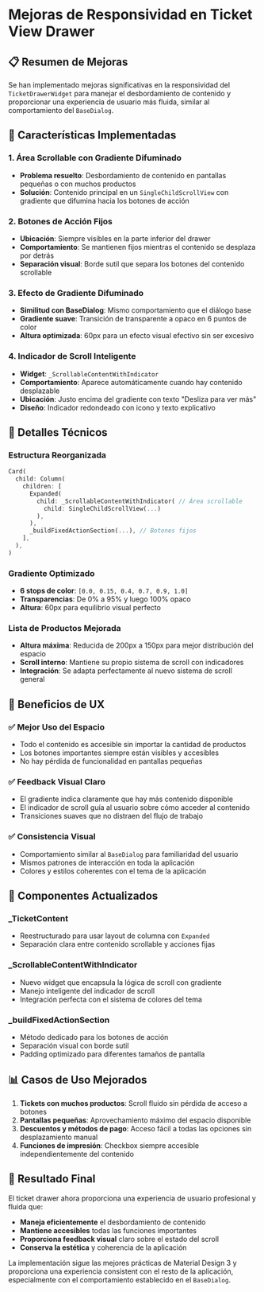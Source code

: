 # Mejoras de Responsividad en Ticket View Drawer

## 📋 Resumen de Mejoras

Se han implementado mejoras significativas en la responsividad del `TicketDrawerWidget` para manejar el desbordamiento de contenido y proporcionar una experiencia de usuario más fluida, similar al comportamiento del `BaseDialog`.

## 🚀 Características Implementadas

### 1. **Área Scrollable con Gradiente Difuminado**
- **Problema resuelto**: Desbordamiento de contenido en pantallas pequeñas o con muchos productos
- **Solución**: Contenido principal en un `SingleChildScrollView` con gradiente que difumina hacia los botones de acción

### 2. **Botones de Acción Fijos**
- **Ubicación**: Siempre visibles en la parte inferior del drawer
- **Comportamiento**: Se mantienen fijos mientras el contenido se desplaza por detrás
- **Separación visual**: Borde sutil que separa los botones del contenido scrollable

### 3. **Efecto de Gradiente Difuminado**
- **Similitud con BaseDialog**: Mismo comportamiento que el diálogo base
- **Gradiente suave**: Transición de transparente a opaco en 6 puntos de color
- **Altura optimizada**: 60px para un efecto visual efectivo sin ser excesivo

### 4. **Indicador de Scroll Inteligente**
- **Widget**: `_ScrollableContentWithIndicator`
- **Comportamiento**: Aparece automáticamente cuando hay contenido desplazable
- **Ubicación**: Justo encima del gradiente con texto "Desliza para ver más"
- **Diseño**: Indicador redondeado con icono y texto explicativo

## 🎨 Detalles Técnicos

### **Estructura Reorganizada**
```dart
Card(
  child: Column(
    children: [
      Expanded(
        child: _ScrollableContentWithIndicator( // Área scrollable
          child: SingleChildScrollView(...)
        ),
      ),
      _buildFixedActionSection(...), // Botones fijos
    ],
  ),
)
```

### **Gradiente Optimizado**
- **6 stops de color**: `[0.0, 0.15, 0.4, 0.7, 0.9, 1.0]`
- **Transparencias**: De 0% a 95% y luego 100% opaco
- **Altura**: 60px para equilibrio visual perfecto

### **Lista de Productos Mejorada**
- **Altura máxima**: Reducida de 200px a 150px para mejor distribución del espacio
- **Scroll interno**: Mantiene su propio sistema de scroll con indicadores
- **Integración**: Se adapta perfectamente al nuevo sistema de scroll general

## 📱 Beneficios de UX

### ✅ **Mejor Uso del Espacio**
- Todo el contenido es accesible sin importar la cantidad de productos
- Los botones importantes siempre están visibles y accesibles
- No hay pérdida de funcionalidad en pantallas pequeñas

### ✅ **Feedback Visual Claro**
- El gradiente indica claramente que hay más contenido disponible
- El indicador de scroll guía al usuario sobre cómo acceder al contenido
- Transiciones suaves que no distraen del flujo de trabajo

### ✅ **Consistencia Visual**
- Comportamiento similar al `BaseDialog` para familiaridad del usuario
- Mismos patrones de interacción en toda la aplicación
- Colores y estilos coherentes con el tema de la aplicación

## 🔧 Componentes Actualizados

### **_TicketContent**
- Reestructurado para usar layout de columna con `Expanded`
- Separación clara entre contenido scrollable y acciones fijas

### **_ScrollableContentWithIndicator**
- Nuevo widget que encapsula la lógica de scroll con gradiente
- Manejo inteligente del indicador de scroll
- Integración perfecta con el sistema de colores del tema

### **_buildFixedActionSection**
- Método dedicado para los botones de acción
- Separación visual con borde sutil
- Padding optimizado para diferentes tamaños de pantalla

## 📊 Casos de Uso Mejorados

1. **Tickets con muchos productos**: Scroll fluido sin pérdida de acceso a botones
2. **Pantallas pequeñas**: Aprovechamiento máximo del espacio disponible
3. **Descuentos y métodos de pago**: Acceso fácil a todas las opciones sin desplazamiento manual
4. **Funciones de impresión**: Checkbox siempre accesible independientemente del contenido

## 🎯 Resultado Final

El ticket drawer ahora proporciona una experiencia de usuario profesional y fluida que:
- **Maneja eficientemente** el desbordamiento de contenido
- **Mantiene accesibles** todas las funciones importantes
- **Proporciona feedback visual** claro sobre el estado del scroll
- **Conserva la estética** y coherencia de la aplicación

La implementación sigue las mejores prácticas de Material Design 3 y proporciona una experiencia consistent con el resto de la aplicación, especialmente con el comportamiento establecido en el `BaseDialog`.
